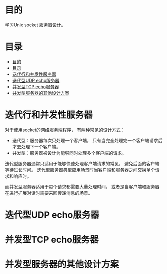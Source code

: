 # 目的
学习Unix socket 服务器设计。

# 目录
- [目的](#目的)
- [目录](#目录)
- [迭代行和并发性服务器](#迭代行和并发性服务器)
- [迭代型UDP echo服务器](#迭代型udp-echo服务器)
- [并发型TCP echo服务器](#并发型tcp-echo服务器)
- [并发型服务器的其他设计方案](#并发型服务器的其他设计方案)


# 迭代行和并发性服务器
对于使用socket的网络服务端程序， 有两种常见的设计方式：
- 迭代型：服务器每次只处理一个客户端， 只有当完全处理完一个客户端请求后才去处理下一个客户端。
- 并发型：服务器被设计为能够同时处理多个客户端的请求。

迭代型服务器通常只适用于能够快速处理客户端请求的常见， 避免后面的客户端等待过长时间。 迭代型服务器典型应用场景时当客户端和服务器之间交换单个请求和响应时。

而并发型服务器适用于每个请求都需要大量处理时间， 或者是当客户端和服务器在进行扩展对话时需要来回传递消息的场景。 


# 迭代型UDP echo服务器


# 并发型TCP echo服务器

# 并发型服务器的其他设计方案




